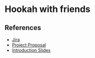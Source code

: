 # Hookah with friends

## References
- [Jira](https://s2210455012.atlassian.net/jira/software/projects/HWM/boards/1)
- [Project Proposal](https://docs.google.com/document/d/1Qnr-cgDaBtSUEoIoDHWJV6un_WaN9-0wzPs_HpGMTX4/edit?usp=sharing)
- [Introduction Slides](https://docs.google.com/presentation/d/1Nxh0qJrNI-ctV0E8wzAgEE3V1HcfWWyAk9epKIhjcSA/edit?usp=sharing)
